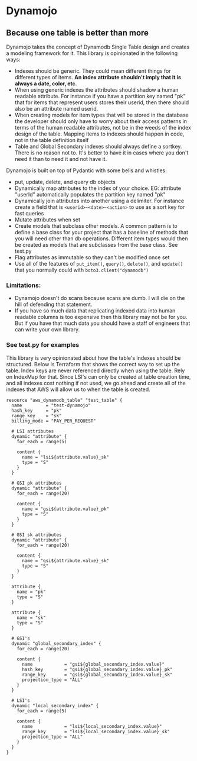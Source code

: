# Dynamojo
## Because one table is better than more

Dynamojo takes the concept of Dynamodb Single Table design and creates a modeling framework for it. This library is opinionated in the following ways:
- Indexes should be generic. They could mean different things for different types of items. **An index attribute shouldn't imply that it is always a date, color, etc**.
- When using generic indexes the attributes should shadow a human readable attribute. For instance if you have a partition key named "pk" that for items that represent users stores their  userid, then there should also be an attribute named userid.
- When creating models for item types that will be stored in the database the developer should only have to worry about their access patterns in terms of the human readable attributes, not be in the weeds of the index design of the table. Mapping items to indexes should happen in code, not in the table definition itself
- Table and Global Secondary indexes should always define a sortkey. There is no reason not to. It's better to have it in cases where you don't need it than to need it and not have it.

Dynamojo is built on top of Pydantic with some bells and whistles:
- put, update, delete, and query db objects
- Dynamically map attributes to the index of your choice. EG: attribute "userId" automatically populates the partition key named "pk"
- Dynamically join attributes into another using a delimiter. For instance create a field that is `<userid>~<date>~<action>` to use as a sort key for fast queries
- Mutate attributes when set
- Create models that subclass other models. A common pattern is to define a base class for your project that has a baseline of methods that you will need other than db operations. Different item types would then be created as models that are subclasses from the base class. See test.py
- Flag attributes as immutable so they can't be modified once set
- Use all of the features of `put_item()`, `query()`, `delete()`, and `update()` that you normally could with `boto3.client("dynamodb")`

### Limitations:
- Dynamojo doesn't do scans because scans are dumb. I will die on the hill of defending that statement.
- If you have so much data that replicating indexed data into human readable columns is too expensive then this library may not be for you. But if you have that much data you should have a staff of engineers that can write your own library.



### See test.py for examples

This library is very opinionated about how the table's indexes should be structured. Below is Terraform that shows the
correct way to set up the table. Index keys are never referenced directly when using the table. Rely on IndexMap for that.
Since LSI's can only be created at table creation time, and all indexes cost nothing if not used, we go ahead and create
all of the indexes that AWS will allow us to when the table is created.

```hcl
resource "aws_dynamodb_table" "test_table" {
  name         = "test-dynamojo"
  hash_key     = "pk"
  range_key    = "sk"
  billing_mode = "PAY_PER_REQUEST"

  # LSI attributes
  dynamic "attribute" {
    for_each = range(5)

    content {
      name = "lsi${attribute.value}_sk"
      type = "S"
    }
  }

  # GSI pk attributes
  dynamic "attribute" {
    for_each = range(20)

    content {
      name = "gsi${attribute.value}_pk"
      type = "S"
    }
  }

  # GSI sk attributes
  dynamic "attribute" {
    for_each = range(20)

    content {
      name = "gsi${attribute.value}_sk"
      type = "S"
    }
  }

  attribute {
    name = "pk"
    type = "S"
  }

  attribute {
    name = "sk"
    type = "S"
  }

  # GSI's
  dynamic "global_secondary_index" {
    for_each = range(20)

    content {
      name            = "gsi${global_secondary_index.value}"
      hash_key        = "gsi${global_secondary_index.value}_pk"
      range_key       = "gsi${global_secondary_index.value}_sk"
      projection_type = "ALL"
    }
  }

  # LSI's
  dynamic "local_secondary_index" {
    for_each = range(5)

    content {
      name            = "lsi${local_secondary_index.value}"
      range_key       = "lsi${local_secondary_index.value}_sk"
      projection_type = "ALL"
    }
  }
}
```